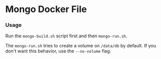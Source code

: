 # Mongo Docker File

### Usage 

Run the `mongo-build.sh` script first and then `mongo-run.sh`.

The `mongo-run.sh` tries to create a volume on `/data/db` by default. If you don't want this behavior, use the `--no-volume` flag.